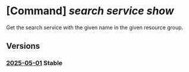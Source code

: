 # [Command] _search service show_

Get the search service with the given name in the given resource group.

## Versions

### [2025-05-01](/Resources/mgmt-plane/L3N1YnNjcmlwdGlvbnMve30vcmVzb3VyY2Vncm91cHMve30vcHJvdmlkZXJzL21pY3Jvc29mdC5zZWFyY2gvc2VhcmNoc2VydmljZXMve30=/2025-05-01.xml) **Stable**

<!-- mgmt-plane /subscriptions/{}/resourcegroups/{}/providers/microsoft.search/searchservices/{} 2025-05-01 -->

